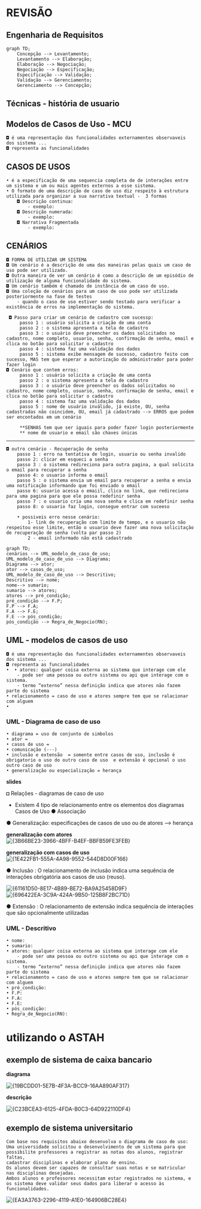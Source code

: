 # REVISÃO 
## Engenharia de Requisitos
```mermaid
graph TD;
    Concepção --> Levantamento;
    Levantamento --> Elaboração;
    Elaboração --> Negociação;
    Negociação --> Especificação;
    Especificação --> Validação;
    Validação --> Gerenciamento;
    Gerenciamento --> Concepção;
```
## Técnicas - história de usuario 

## Modelos de Casos de Uso - MCU
  
    ◘ é uma representação das funcionalidades externamentes observaveis dos sistema ...
    ◘ representa as funcionalidades
## CASOS DE USOS
    • é a especificação de uma sequencia completa de de interações entre um sistema e um ou mais agentes externos a esse sistema.
    • O formato de uma descrição de caso de uso diz respeito à estrutura utilizada para organizar a sua narrativa textual -  3 formas
        ◘ Descrição continua: 
            - exemplo: 
        ◘ Descrição numerada:
            - exemplo:
        ◘ Narrativa Fragmentada
            - exemplo:     
## CENÁRIOS 
    ◘ FORMA DE UTILIZAR UM SISTEMA
    ◘ Um cenário é a descrição de uma das maneiras pelas quais um caso de uso pode ser utilizado.
    ◘ Outra maneira de ver um cenário é como a descrição de um episódio de utilização de alguma funcionalidade do sistema. 
    ◘ Um cenário também é chamado de instância de um caso de uso.
    ◘ Uma coleção de cenários para um caso de uso pode ser utilizada posteriormente na fase de testes
        - quando o caso de uso estiver sendo testado para verificar a existência de erros na implementação do sistema.
    
     ◘ Passo para criar um cenário de cadastro com sucessp:
         passo 1 : usuário solicita a criação de uma conta
         passo 2 : o sistema apresenta a tela de cadastro
         passo 3 : o usuário deve preencher os dados solicitados no cadastro, nome completo, usuario, senha, confirmação de senha, email e clica no botão para solicitar o cadastro
         passo 4 : sistema faz uma validação dos dados
         passo 5 : sistema exibe mensagem de sucesso, cadastro feito com sucesso, MAS tem que esperar a autorização do administrador para poder fazer login
    ◘ Cenário que contem erros:
         passo 1 : usuário solicita a criação de uma conta
         passo 2 : o sistema apresenta a tela de cadastro
         passo 3 : o usuário deve preencher os dados solicitados no cadastro, nome completo, usuario, senha, confirmação de senha, email e clica no botão para solicitar o cadastro
         passo 4 : sistema faz uma validação dos dados
         passo 5 : nome de usuário inválido, já existe, OU, senha cadastradas não coincidem, OU, email já cadastrado --> ERROS que podem ser encontados em um cenário
         
         **SENHAS tem que ser iguais para poder fazer login posteriormente
         ** nome de usuario e email são chaves únicas 
---
    ◘ outro cenário - Recuperação de senha
        passo 1 : erro na tentativa de login, usuario ou senha invalido
        passo 2: clicar em esqueci a senha
        passo 3 : o sistema redireciona para outra pagina, a qual solicita o email para recuperar a senha
        passo 4: o usuario informa o email
        passo 5 : o sistema envia um email para recuperar a senha e envia uma notificação informando que foi enviado o email
        passo 6: usuario acessa o emaiil, clica no link, que redireciona para uma pagina para que ele possa redefinir senha
        passo 7 : o usuario cria uma nova senha e clica em redefinir senha
        passo 8: o usuario faz login, consegue entrar com suceeso
    
        • possiveis erro nesse cenário: 
            1- link de recuperação com limite de tempo, e o usuario não respeitou esse limite, então o usuario deve fazer uma nova solicitação de recuperação de senha (volta par passo 2)
            2 - email informado não está cadastrado
         
```mermaid
graph TD;
cenários --> UML_modelo_de_caso_de_uso;
UML_modelo_de_caso_de_uso --> Diagrama;
Diagrama --> ator;
ator --> casos_de_uso;
UML_modelo_de_caso_de_uso --> Descritivo;
Descritivo --> nome;
nome--> sumario;
sumario --> atores;
atores --> pré_condição;
pré_condição --> F.P;
F.P --> F.A;
F.A --> F.E;
F.E --> pós_condição;
pós_condição --> Regra_de_Negocio(RN);

```
## UML - modelos de casos de uso
  
    ◘ é uma representação das funcionalidades externamentes observaveis dos sistema ...
    ◘ representa as funcionalidades
    •  • atores: qualquer coisa externa ao sistema que interage com ele
        - pode ser uma pessoa ou outro sistema ou api que interage com o sistema.
        - termo “externo” nessa definição indica que atores não fazem parte do sistema
    • relacionamento = caso de uso e atores sempre tem que se ralacionar com alguem
    • 
     
### UML - Diagrama de caso de uso 
    • diagrama = uso de conjunto de simbolos
    • ator =  
    • casos de uso = 
    • comunicação (---)
    • inclusão e extensão  = somente entre casos de uso, inclusão é obrigatorio o uso do outro caso de uso  e extensão é opcional o uso outro caso de uso
    • generalização ou especialização = herança
**slides**

◘ Relações - diagramas de caso de uso
  -  Existem 4 tipo de relacionamento entre os elementos dos diagramas Casos de Uso
● Associação

● Generalização: especificações de casos de uso ou de atores --> herança

**generalização com atores**
![{3B66BE23-3966-4BFF-B4EF-BBFB59FE3FEB}](https://github.com/user-attachments/assets/4a2bf43a-cf18-4df4-aef2-a08aac0a228a)

**generalização com casos de uso**
![{1E422FB1-555A-4A98-9552-544D8D00F166}](https://github.com/user-attachments/assets/9b72f9b3-8175-4ef9-b76b-5de13dd07a11)

● Inclusão : O relacionamento de inclusão indica uma sequência de interações obrigatória aos casos de uso (reuso).

![{61161D50-8E17-4B89-BE72-BA9A25458D9F}](https://github.com/user-attachments/assets/71485280-996c-4534-a241-f28918b90720)
![{696422EA-3C9A-424A-9B50-125B8F2BC71D}](https://github.com/user-attachments/assets/5a73975f-9ec8-4941-937b-83dc86ce4a71)


● Extensão : O relacionamento de extensão indica sequência de interações que são opcionalmente utilizadas
        

    
### UML - Descritivo
    • nome:
    • sumario:
    • atores: qualquer coisa externa ao sistema que interage com ele
        - pode ser uma pessoa ou outro sistema ou api que interage com o sistema.
        - termo “externo” nessa definição indica que atores não fazem parte do sistema
    • relacionamento = caso de uso e atores sempre tem que se ralacionar com alguem
    • pré_condição:
    • F.P:
    • F.A:
    • F.E:
    • pós_condição:
    • Regra_de_Negocio(RN):

# utilizando o ASTAH 
## exemplo de sistema de caixa bancario
**diagrama**

![{19BCDD01-5E7B-4F3A-BCC9-16AA890AF317}](https://github.com/user-attachments/assets/e5b2abae-9130-47fb-aac9-e05c6e762c76)

**descrição**

![{C23BCEA3-6125-4FDA-B0C3-64D922110DF4}](https://github.com/user-attachments/assets/a1781bea-7cfc-4eeb-9118-57819f9d0651)

## exemplo de sistema universitario
    Com base nos requisitos abaixo desenvolva o diagrama de caso de uso:
    Uma universidade solicitou o desenvolvimento de um sistema para que
    possibilite professores a registrar as notas dos alunos, registrar faltas,
    cadastrar disciplinas e elaborar plano de ensino.
    Os alunos devem ser capazes de consultar suas notas e se matricular
    nas disciplinas desejadas.
    Ambos alunos e professores necessitam estar registrados no sistema, e
    os sistema deve validar seus dados para liberar o acesso às funcionalidades.

![{EA3A3763-2296-4119-A1E0-164906BC28E4}](https://github.com/user-attachments/assets/f06500a4-b3b4-48a8-9274-d7c9215e570d)

